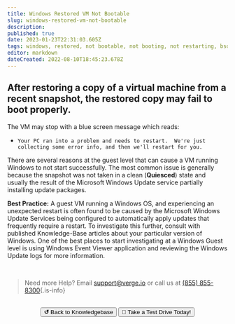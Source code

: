 ```yaml
---
title: Windows Restored VM Not Bootable
slug: windows-restored-vm-not-bootable
description: 
published: true
date: 2023-01-23T22:31:03.605Z
tags: windows, restored, not bootable, not booting, not restarting, bsod, blue screen
editor: markdown
dateCreated: 2022-08-10T18:45:23.678Z
---
```


## After restoring a copy of a virtual machine from a recent snapshot, the restored copy may fail to boot properly.
The VM may stop with a blue screen message which reads: 
- `Your PC ran into a problem and needs to restart.  We're just collecting some error info, and then we'll restart for you.`

There are several reasons at the guest level that can cause a VM running Windows to not start successfully.
The most common issue is generally because the snapshot was not taken in a clean (**Quiesced**) state and usually the result of the Microsoft Windows Update service partially installing update packages.

**Best Practice:**
A guest VM running a Windows OS, and experiencing an unexpected restart is often found to be caused by the Microsoft Windows Update Services being configured to automatically apply updates that frequently require a restart.  To investigate this further, consult with published Knowledge-Base articles about your particular version of Windows. One of the best places to start investigating at a Windows Guest level is using Windows Event Viewer application and reviewing the Windows Update logs for more information.

<br>

> Need more Help? Email <a href="mailto:support@verge.io?subject=Support Inquiry" target="_blank" rel="noopener noreferrer">support@verge.io</a> or call us at <a href="tel:+855-855-8300">(855) 855-8300</a>{.is-info}

<br>
<div style="text-align: center">
  <a href="https://wiki.verge.io/en/public/kb"><button class="button-grey"> <b>↺</b> Back to Knowledgebase</button></a>
<a href="https://www.verge.io/test-drive"><button class="button-orange">🚗 Take a Test Drive Today!</button></a>
</div>